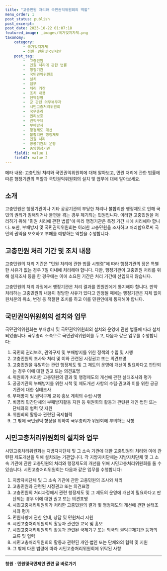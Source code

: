 ```yaml
---
title: "고충민원 처리와 국민권익위원회의 역할"
menu_order: 1
post_status: publish
post_excerpt: 
post_date: 2023-10-22 01:07:18
featured_image: _images/국가및지자체.png
taxonomy:
    category:
        - 국가및지자체
        - 청원ㆍ민원및국민제안
    post_tag:
        -  고충민원
        -  민원 처리에 관한 법률
        -  행정기관
        -  국민권익위원회
        -  설치
        -  업무
        -  처리 기간
        -  조치 내용
        -  현역장병
        -  군 관련 의무복무자
        -  시민고충처리위원회
        -  국무총리
        -  권리보호
        -  권익구제
        -  부패방지
        -  행정제도 개선
        -  불합리한 행정제도
        -  민원 처리
        -  공공기관의 운영
        -  중앙행정기관
    field1: value 1
    field2: value 2
---
```



메타 내용: 고충민원 처리와 국민권익위원회에 대해 알아보고, 민원 처리에 관한 법률에 따른 행정기관의 역할과 국민권익위원회의 설치 및 업무에 대해 알아보세요.

## 소개

고충민원은 행정기관이나 기타 공공기관의 부당한 처리나 불합리한 행정제도로 인해 국민의 권리가 침해되거나 불편을 겪는 경우 제기되는 민원입니다. 이러한 고충민원을 처리하기 위해 "민원 처리에 관한 법률"에 따라 행정기관은 특정 기간 내에 처리해야 합니다. 또한, 부패방지 및 국민권익위원회는 이러한 고충민원을 조사하고 처리함으로써 국민의 권익을 보호하고 부패를 예방하는 역할을 수행합니다.

## 고충민원 처리 기간 및 조치 내용

고충민원의 처리 기간은 "민원 처리에 관한 법률 시행령"에 따라 행정기관의 장은 특별한 사유가 없는 경우 7일 이내에 처리해야 합니다. 다만, 행정기관이 고충민원 처리를 위해 실지조사 등을 한 경우에는 이에 소요된 기간은 처리 기간에 산입되지 않습니다.

고충민원의 처리 과정에서 행정기관은 처리 결과를 민원인에게 통지해야 합니다. 만약 처리하는 고충민원의 내용이 정당한 사유가 있다고 인정될 때에는 행정기관은 지체 없이 원처분의 취소, 변경 등 적절한 조치를 하고 이를 민원인에게 통지해야 합니다.

## 국민권익위원회의 설치와 업무

국민권익위원회는 부패방지 및 국민권익위원회의 설치와 운영에 관한 법률에 따라 설치되었습니다. 국무총리 소속으로 국민권익위원회를 두고, 다음과 같은 업무를 수행합니다:

1. 국민의 권리보호, 권익구제 및 부패방지를 위한 정책의 수립 및 시행
2. 고충민원의 조사와 처리 및 이와 관련된 시정권고 또는 의견표명
3. 고충민원을 유발하는 관련 행정제도 및 그 제도의 운영에 개선이 필요하다고 판단되는 경우 이에 대한 권고 또는 의견표명
4. 위원회가 처리한 고충민원의 결과 및 행정제도의 개선에 관한 실태조사와 평가
5. 공공기관의 부패방지를 위한 시책 및 제도개선 사항의 수립·권고와 이를 위한 공공기관에 대한 실태조사
6. 부패방지 및 권익구제 교육·홍보 계획의 수립·시행
7. 비영리 민간단체의 부패방지활동 지원 등 위원회의 활동과 관련된 개인·법인 또는 단체와의 협력 및 지원
8. 위원회의 활동과 관련된 국제협력
9. 그 밖에 국민권익 향상을 위하여 국무총리가 위원회에 부의하는 사항

## 시민고충처리위원회의 설치와 업무

시민고충처리위원회는 지방자치단체 및 그 소속 기관에 대한 고충민원의 처리와 이에 관련된 제도개선을 위해 설치되는 기관입니다. 각 지방자치단체는 지방자치단체 및 그 소속 기관에 관한 고충민원의 처리와 행정제도의 개선을 위해 시민고충처리위원회를 둘 수 있습니다. 시민고충처리위원회는 다음과 같은 업무를 수행합니다:

1. 지방자치단체 및 그 소속 기관에 관한 고충민원의 조사와 처리
2. 고충민원과 관련된 시정권고 또는 의견표명
3. 고충민원의 처리과정에서 관련 행정제도 및 그 제도의 운영에 개선이 필요하다고 판단되는 경우 이에 대한 권고 또는 의견표명
4. 시민고충처리위원회가 처리한 고충민원의 결과 및 행정제도의 개선에 관한 실태조사와 평가
5. 민원사항에 관한 안내, 상담 및 민원처리 지원
6. 시민고충처리위원회의 활동과 관련한 교육 및 홍보
7. 시민고충처리위원회의 활동과 관련된 국제기구 또는 외국의 권익구제기관 등과의 교류 및 협력
8. 시민고충처리위원회의 활동과 관련된 개인·법인 또는 단체와의 협력 및 지원
9. 그 밖에 다른 법령에 따라 시민고충처리위원회에 위탁된 사항
<!-- wp:separator -->
<hr class="wp-block-separator has-alpha-channel-opacity"/>
<!-- /wp:separator -->
<!-- wp:group {"backgroundColor":"base","layout":{"type":"constrained"}} -->
<div class="wp-block-group has-base-background-color has-background"><!-- wp:paragraph {"align":"center","fontSize":"large"} -->
<p class="has-text-align-center has-large-font-size"><strong>청원ㆍ민원및국민제안 관련 글 바로가기</strong></p>
<!-- /wp:paragraph -->


<!-- wp:latest-posts
{"categories":[{"id":7340,"count":19,"description":"","link":"https://uknowlaw.com/category/%ec%b2%ad%ec%9b%90%e3%86%8d%eb%af%bc%ec%9b%90%eb%b0%8f%ea%b5%ad%eb%af%bc%ec%a0%9c%ec%95%88/","name":"청원ㆍ민원및국민제안","slug":"청원ㆍ민원및국민제안","taxonomy":"category","parent":0,"meta":[],"_links":{"self":[{"href":"https://uknowlaw.com/wp-json/wp/v2/categories/7340"}],"collection":[{"href":"https://uknowlaw.com/wp-json/wp/v2/categories"}],"about":[{"href":"https://uknowlaw.com/wp-json/wp/v2/taxonomies/category"}],"wp:post_type":[{"href":"https://uknowlaw.com/wp-json/wp/v2/posts?categories=7340"}],"curies":[{"name":"wp","href":"https://api.w.org/{rel}","templated":true}]}}],"postsToShow":100,"excerptLength":28,"postLayout":"grid","columns":2,"featuredImageAlign":"left","featuredImageSizeSlug":"large","fontSize":"medium"} /--></div>
<!-- /wp:group -->